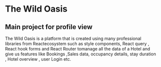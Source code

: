 # The Wild Oasis

## Main project for profile view

The Wild Oasis is a platform that is created using many professional libraries from Reactecosystem such as style components, React query , React hook forms and React Router tomanage all the data of a Hotel and give us features like Bookings ,Sales data, occupancy details, stay duration , Hotel overview , user Login etc.
